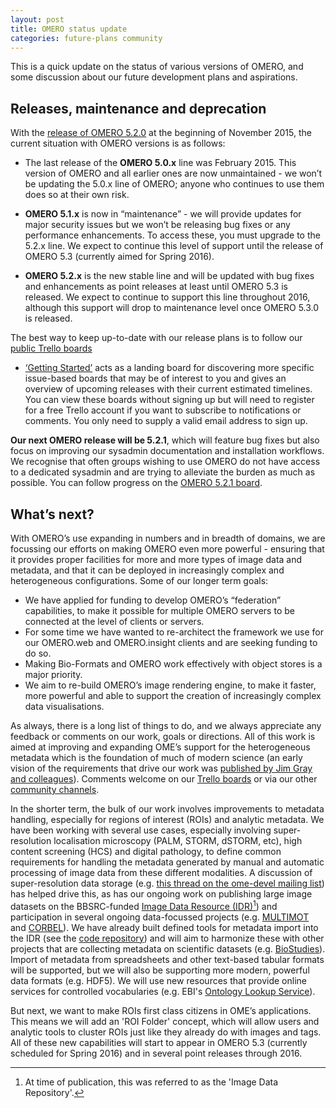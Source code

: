 ```yaml
---
layout: post
title: OMERO status update
categories: future-plans community
---
```


This is a quick update on the status of various versions of OMERO, and some
discussion about our future development plans and aspirations.

## Releases, maintenance and deprecation

With the [release of OMERO 5.2.0](https://www.openmicroscopy.org/community/viewtopic.php?f=11&t=7922) at
the beginning of November 2015, the current situation with OMERO versions is
as follows:

- The last release of the **OMERO 5.0.x** line was February 2015.  This
  version of OMERO and all earlier ones are now unmaintained - we won’t be
  updating the 5.0.x line of OMERO; anyone who continues to use them does so
  at their own risk.

- **OMERO 5.1.x** is now in “maintenance” - we will provide updates for
  major security issues but we won’t be releasing bug fixes or any performance
  enhancements. To access these, you must upgrade to the 5.2.x line. We expect
  to continue this level of support until the release of OMERO 5.3 (currently
  aimed for Spring 2016).

- **OMERO 5.2.x** is the new stable line and will be updated with bug fixes
  and enhancements as point releases at least until OMERO 5.3 is released. We
  expect to continue to support this line throughout 2016, although this
  support will drop to maintenance level once OMERO 5.3.0 is released.

The best way to keep up-to-date with our release plans is to follow our [public Trello boards](https://trello.com/ome)
 - [‘Getting Started’](https://trello.com/b/4EXb35xQ/getting-started) acts as
a landing board for discovering more specific issue-based boards that may be
of interest to you and gives an overview of upcoming releases with their
current estimated timelines. You can view these boards without signing up but
will need to register for a free Trello account if you want to subscribe to
notifications or comments. You only need to supply a valid email address to 
sign up.

**Our next OMERO release will be 5.2.1**, which will feature bug fixes but
also focus on improving our sysadmin documentation and installation workflows.
We recognise that often groups wishing to use OMERO do not have access to a
dedicated sysadmin and are trying to alleviate the burden as much as possible.
You can follow progress on the [OMERO 5.2.1 board](https://trello.com/b/HdHaudmw/omero-5-2-1).

## What’s next?

With OMERO’s use expanding in numbers and in breadth of domains, we are
focussing our efforts on making OMERO even more powerful - ensuring that it
provides proper facilities for more and more types of image data and metadata,
and that it can be deployed in increasingly complex and heterogeneous
configurations. Some of our longer term goals:

- We have applied for funding to develop OMERO’s “federation” capabilities, to
  make it possible for multiple OMERO servers to be connected at the level of
  clients or servers.
- For some time we have wanted to re-architect the framework we use for our
  OMERO.web and OMERO.insight clients and are seeking funding to do so.
- Making Bio-Formats and OMERO work effectively with object stores is a major
  priority.
- We aim to re-build OMERO’s image rendering engine, to make it faster, more
  powerful and able to support the creation of increasingly complex data
  visualisations.

As always, there is a long list of things to do, and we always appreciate any
feedback or comments on our work, goals or directions. All of this work is
aimed at improving and expanding OME’s support for the heterogeneous metadata
which is the foundation of much of modern science (an early vision of the
requirements that drive our work was [published by Jim Gray and colleagues](http://research.microsoft.com/pubs/64537/tr-2005-10.pdf)).
Comments welcome on our [Trello boards](https://trello.com/ome) or via our
other [community channels](http://www.openmicroscopy.org/community/).

In the shorter term, the bulk of our work involves improvements to metadata
handling, especially for regions of interest (ROIs) and analytic metadata. We
have been working with several use cases, especially involving
super-resolution localisation microscopy (PALM, STORM, dSTORM, etc), high
content screening (HCS) and digital pathology, to define common requirements
for handling the metadata generated by manual and automatic processing of
image data from these different modalities. A discussion of super-resolution
data storage (e.g. [this thread on the ome-devel mailing list](http://lists.openmicroscopy.org.uk/pipermail/ome-devel/2015-October/003471.html))
has helped drive this, as has our ongoing work on publishing large image
datasets on the BBSRC-funded [Image Data Resource (IDR)](http://idr.openmicroscopy.org)[^1]) and participation in several
ongoing data-focussed projects (e.g. [MULTIMOT](http://multimot.org/) and
[CORBEL](https://www.elixir-europe.org/news/corbel-sets-out-establish-common-infrastructure-biomedical-research)).
We have already built defined tools for metadata import into the IDR (see the
[code repository](https://github.com/openmicroscopy/idr-metadata)) and will
aim to harmonize these with other projects that are collecting metadata on
scientific datasets (e.g. [BioStudies](http://www.ebi.ac.uk/biostudies/)).
Import of metadata from spreadsheets and other text-based tabular formats will
be supported, but we will also be supporting more modern, powerful data
formats (e.g. HDF5).  We will use new resources that provide online services
for controlled vocabularies (e.g. EBI's [Ontology Lookup Service](http://www.ebi.ac.uk/ols/beta/)).

But next, we want to make ROIs first class
citizens in OME’s applications. This means we will add an 'ROI Folder'
concept, which will allow users and analytic tools to cluster ROIs just like
they already do with images and tags. All of these new capabilities will start
to appear in OMERO 5.3 (currently scheduled for Spring 2016) and in several
point releases through 2016.

[^1]: At time of publication, this was referred to as the 'Image Data Repository'.